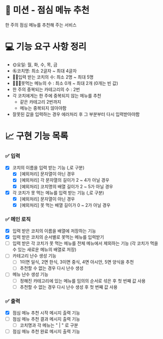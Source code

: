 # 🚀 미션 - 점심 메뉴 추천

한 주의 점심 메뉴를 추천해 주는 서비스

# 💻 기능 요구 사항 정리

- 🌞요일: 월, 화, 수, 목, 금
- ㊔코치명: 최소 2글자 ~ 최대 4글자
- 👱‍♂️입력 받는 코치의 수: 최소 2명 ~ 최대 5명
- 🍔🙅‍♂️못먹는 메뉴의 수 : 최소 0개 ~ 최대 2개 (0개는 빈 값)
- 한 주의 중복되는 카테고리의 수 : 2번
- 각 코치에게는 한 주에 중복되지 않는 메뉴를 추천
    - 같은 카테고리 2번까지
    - 메뉴는 중복되지 않아야함
- 잘못된 값을 입력하는 경우 에러처리 후 그 부분부터 다시 입력받아야함

# 📈 구현 기능 목록

### ✅ 입력

- [X] 코치의 이름을 입력 받는 기능 (,로 구분)
    - [X] [예외처리] 문자열이 아닌 경우
    - [X] [예외처리] 각 문자열의 길이가 2 ~ 4가 아닐 경우
    - [X] [예외처리] 코치명의 배열 길이가 2 ~ 5가 아닐 경우

- [X] 각 코치가 못 먹는 메뉴를 입력 받는 기능 (,로 구분)
	- [X] [예외처리] 문자열이 아닌 경우
    - [X] [예외처리] 못 먹는 배열 길이가 0 ~ 2가 아닐 경우

### ✅ 메인 로직
- [X] 입력 받은 코치의 이름을 배열에 저장하는 기능
- [X] 입력 받은 코치의 순서별로 못먹는 메뉴를 입력받기
- [ ] 입력 받은 각 코치가 못 먹는 메뉴를 전체 메뉴에서 제외하는 기능 (각 코치가 먹을 수 있는 새로운 메뉴의 배열로 저장)
- [ ] 카테고리 난수 생성 기능
    - [ ] 1이면 일식, 2면 한식, 3이면 중식, 4면 아시안, 5면 양식을 추천
    - [ ] 추천할 수 없는 경우 다시 난수 생성

- [ ] 메뉴 난수 생성 기능
    - [ ] 정해진 카테고리에 있는 메뉴를 임의의 순서로 섞은 후 첫 번째 값 사용
    - [ ] 추천할 수 없는 경우 다시 난수 생성 후 첫 번째 값 사용

### ✅ 출력
- [X] 점심 메뉴 추천 시작 메시지 출력 기능
- [ ] 점심 메뉴 추천 결과 메시지 출력 기능
    - [ ] 코치명과 각 메뉴는 " | " 로 구분
- [ ] 점심 메뉴 추천 완료 메시지 출력 기능